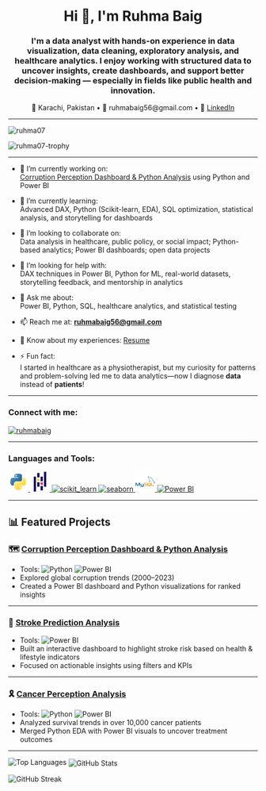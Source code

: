 <h1 align="center">Hi 👋, I'm Ruhma Baig</h1>

<h3 align="center">
I'm a data analyst with hands-on experience in data visualization, data cleaning, exploratory analysis, and healthcare analytics. I enjoy working with structured data to uncover insights, create dashboards, and support better decision-making — especially in fields like public health and innovation.
</h3>

<p align="center">
📍 Karachi, Pakistan • 📧 ruhmabaig56@gmail.com • 🔗 <a href="https://www.linkedin.com/in/ruhmabaig" target="_blank">LinkedIn</a>
</p>

---

<p align="left"> <img src="https://komarev.com/ghpvc/?username=ruhma07&label=Profile%20views&color=0e75b6&style=flat" alt="ruhma07" /> </p>

<p align="left">
  <img src="https://github-profile-trophy.vercel.app/?username=ruhma07&theme=flat&no-frame=true&column=1&title=Repositories" alt="ruhma07-trophy" />
</p>

---

- 🔭 I’m currently working on:  
  [Corruption Perception Dashboard & Python Analysis](https://github.com/Ruhma07/Corruption-Perception-Dashboard-and-Python-) using Python and Power BI

- 🌱 I’m currently learning:  
  Advanced DAX, Python (Scikit-learn, EDA), SQL optimization, statistical analysis, and storytelling for dashboards

- 👯 I’m looking to collaborate on:  
  Data analysis in healthcare, public policy, or social impact; Python-based analytics; Power BI dashboards; open data projects

- 🤝 I’m looking for help with:  
  DAX techniques in Power BI, Python for ML, real-world datasets, storytelling feedback, and mentorship in analytics

- 💬 Ask me about:  
  Power BI, Python, SQL, healthcare analytics, and statistical testing

- 📫 Reach me at: **ruhmabaig56@gmail.com**

- 📄 Know about my experiences: [Resume](https://github.com/Ruhma07/resume-hosting)

- ⚡ Fun fact:  
  I started in healthcare as a physiotherapist, but my curiosity for patterns and problem-solving led me to data analytics—now I diagnose **data** instead of **patients**!

---

<h3 align="left">Connect with me:</h3>
<p align="left">
  <a href="https://linkedin.com/in/ruhmabaig" target="blank">
    <img align="center" src="https://raw.githubusercontent.com/rahuldkjain/github-profile-readme-generator/master/src/images/icons/Social/linked-in-alt.svg" alt="ruhmabaig" height="30" width="40" />
  </a>
</p>

---

<h3 align="left">Languages and Tools:</h3>
<p align="left">
  <a href="https://www.python.org" target="_blank" rel="noreferrer">
    <img src="https://raw.githubusercontent.com/devicons/devicon/master/icons/python/python-original.svg" alt="python" width="40" height="40"/>
  </a>
  <a href="https://pandas.pydata.org/" target="_blank" rel="noreferrer">
    <img src="https://raw.githubusercontent.com/devicons/devicon/2ae2a900d2f041da66e950e4d48052658d850630/icons/pandas/pandas-original.svg" alt="pandas" width="40" height="40"/>
  </a>
  <a href="https://scikit-learn.org/" target="_blank" rel="noreferrer">
    <img src="https://upload.wikimedia.org/wikipedia/commons/0/05/Scikit_learn_logo_small.svg" alt="scikit_learn" width="40" height="40"/>
  </a>
  <a href="https://seaborn.pydata.org/" target="_blank" rel="noreferrer">
    <img src="https://seaborn.pydata.org/_images/logo-mark-lightbg.svg" alt="seaborn" width="40" height="40"/>
  </a>
  <a href="https://www.mysql.com/" target="_blank" rel="noreferrer">
    <img src="https://raw.githubusercontent.com/devicons/devicon/master/icons/mysql/mysql-original-wordmark.svg" alt="mysql" width="40" height="40"/>
  </a>
  <a href="https://powerbi.microsoft.com/" target="_blank" rel="noreferrer">
    <img src="https://upload.wikimedia.org/wikipedia/commons/c/cf/New_Power_BI_Logo.svg" alt="Power BI" width="40" height="40"/>
  </a>
</p>

---

## 📊 Featured Projects

### 🗺️ [Corruption Perception Dashboard & Python Analysis](https://github.com/Ruhma07/Corruption-Perception-Dashboard-and-Python-)
- Tools: ![Python](https://img.shields.io/badge/Python-3776AB?style=flat&logo=python&logoColor=white) ![Power BI](https://img.shields.io/badge/PowerBI-F2C811?style=flat&logo=powerbi&logoColor=black)
- Explored global corruption trends (2000–2023)  
- Created a Power BI dashboard and Python visualizations for ranked insights

---

### 🧠 [Stroke Prediction Analysis](https://github.com/Ruhma07/Stroke-Prediction-Analysis)
- Tools: ![Power BI](https://img.shields.io/badge/PowerBI-F2C811?style=flat&logo=powerbi&logoColor=black)
- Built an interactive dashboard to highlight stroke risk based on health & lifestyle indicators  
- Focused on actionable insights using filters and KPIs

---

### 🎗️ [Cancer Perception Analysis](https://github.com/Ruhma07/Cancer-Perception-Analysis)
- Tools: ![Python](https://img.shields.io/badge/Python-3776AB?style=flat&logo=python&logoColor=white) ![Power BI](https://img.shields.io/badge/PowerBI-F2C811?style=flat&logo=powerbi&logoColor=black)
- Analyzed survival trends in over 10,000 cancer patients  
- Merged Python EDA with Power BI visuals to uncover treatment outcomes

---

<p><img align="left" src="https://github-readme-stats.vercel.app/api/top-langs?username=ruhma07&show_icons=true&locale=en&layout=compact" alt="Top Languages" /></p>

<p>&nbsp;<img align="center" src="https://github-readme-stats.vercel.app/api?username=ruhma07&show_icons=true&locale=en" alt="GitHub Stats" /></p>

<p><img align="center" src="https://github-readme-streak-stats.herokuapp.com/?user=ruhma07&" alt="GitHub Streak" /></p>
